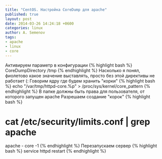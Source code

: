 ```yaml
---
title: "CentOS. Настройка CoreDump для apache"
published: true
layout: post
date: 2014-03-26 14:24:18 +0600
categories: linux
author: A. Semenov
tags: 
- apache
- linux
- core
---
```


<!--more-->

Активируем параметр в конфигурации
{% highlight bash %}
CoreDumpDirectory /tmp
{% endhighlight %}
Насколько я понял, фиолетово какое значение выставлять, просто без этой директивы не работает (:
Говорим ядру где будем хранить "корки"
{% highlight bash %}
echo "/var/tmp/httpd-core.%p" > /proc/sys/kernel/core_pattern
{% endhighlight %}
В папке должны быть права для пользователя, от которого запущен apache
Разрешаем создание "корок"
{% highlight bash %}
# cat /etc/security/limits.conf | grep apache
apache           -       core            -1
{% endhighlight %}
Перезапускаем сервер
{% highlight bash %}
service httpd restart
{% endhighlight %}

